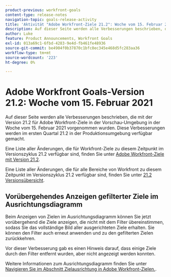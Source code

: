 ```yaml
---
product-previous: workfront-goals
content-type: release-notes
navigation-topic: goals-release-activity
title: 'Aktivität "Adobe Workfront-Ziele 21.2": Woche vom 15. Februar 2021'''
description: Auf dieser Seite werden alle Verbesserungen beschrieben, die mit der Version 21.2 für Adobe Workfront-Ziele in der Vorschau-Umgebung in der Woche vom 15. Februar 2021 vorgenommen wurden. Diese Verbesserungen werden im ersten Quartal 21.2 in der Produktionsumgebung verfügbar gemacht.
author: Luke
feature: Product Announcements, Workfront Goals
exl-id: 013a69c1-6fbd-4283-9e4d-fb461fe48936
source-git-commit: be4904f0b37870c1bfc8ec345e468d5fc283aa36
workflow-type: tm+mt
source-wordcount: '223'
ht-degree: 0%

---
```


# Adobe Workfront Goals-Version 21.2: Woche vom 15. Februar 2021

Auf dieser Seite werden alle Verbesserungen beschrieben, die mit der Version 21.2 für Adobe Workfront-Ziele in der Vorschau-Umgebung in der Woche vom 15. Februar 2021 vorgenommen wurden. Diese Verbesserungen werden im ersten Quartal 21.2 in der Produktionsumgebung verfügbar gemacht.

Eine Liste aller Änderungen, die für Workfront-Ziele zu diesem Zeitpunkt im Versionszyklus 21.2 verfügbar sind, finden Sie unter [Adobe Workfront-Ziele mit Version 21.2](../../../../product-announcements/product-releases/goals-release-activity/goals-21.2-release/goals-release-21-2.md).

Eine Liste aller Änderungen, die für alle Bereiche von Workfront zu diesem Zeitpunkt im Versionszyklus 21.2 verfügbar sind, finden Sie unter [21.2 Versionsübersicht](../../../../product-announcements/product-releases/21.2-release-activity/21-2-release-overview.md).

## Vorübergehendes Anzeigen gefilterter Ziele im Ausrichtungsdiagramm

Beim Anzeigen von Zielen im Ausrichtungsdiagramm können Sie jetzt vorübergehend die Ziele anzeigen, die nicht mit dem Filter übereinstimmen, sodass Sie das vollständige Bild aller ausgerichteten Ziele erhalten. Sie können den Filter auch erneut anwenden und zu den gefilterten Zielen zurückkehren.

Vor dieser Verbesserung gab es einen Hinweis darauf, dass einige Ziele durch den Filter entfernt wurden, aber nicht angezeigt werden konnten.

Weitere Informationen zum Ausrichtungsdiagramm finden Sie unter [Navigieren Sie im Abschnitt Zielausrichtung in Adobe Workfront-Zielen.](../../../../workfront-goals/goal-alignment/navigate-goal-alignment-chart.md).

